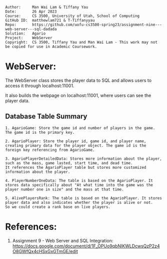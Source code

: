 ﻿```
Author:     Man Wai Lam & Tiffany Yau
Date:       26 Apr 2023
Course:     CS 3500, University of Utah, School of Computing
GitHub ID:  matthewlam721 & T-Tiffanyyau
Repo:       https://github.com/uofu-cs3500-spring23/assignment-nine---web-server---sql-dadada
Solution:   Agario
Project:    WebServer
Copyright:  CS 3500, Tiffany Yau and Man Wai Lam - This work may not be copied for use in Academic Coursework.
```

# WebServer:

The WebServer class stores the player data to SQL and allows users to access it through localhost:11001.

It also builds the webpage on localhost:11001, where users can see the player data.

## Database Table Summary

    1. AgarioGame: Store the game id and number of players in the game. The game id is the primary key.

    2. AgarioPlayer: Store the player id, game id, and player name, creating primary data for the player object. The game id is the foreign key referencing from AgarioGame.

    3. AgarioPlayerDetailedData: Stores more information about the player, such as the mass, game lasted, start time, and dead time.
    It references the AgarioPlayer table but stores more customized information about the player.

    4. PlayerNumberOneData: The table is based on the AgarioPlayer. It stores data specifically about "At what time into the game was the player number one in size" and the mass at that time.

    5. AlivePlayersRank: The table is based on the AgarioPlayer. It stores player data and also indicates whether the player is alive or not.
    So we could create a rank base on live players.


# References:

1. Assignment 9 - Web Server and SQL Integration: https://docs.google.com/document/d/1F_OPUo9qbNIKWLDcwsQzP2z4O8GWfQx4cHSxGxGTmGE/edit
